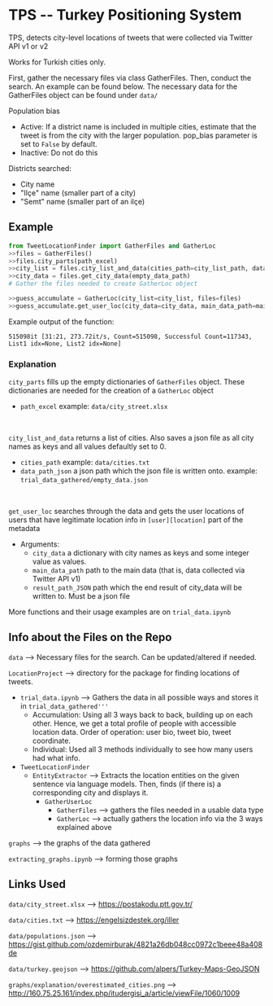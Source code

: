 # TPS -- Turkey Positioning System

TPS, detects city-level locations of tweets that were collected via Twitter API v1 or v2

Works for Turkish cities only.

First, gather the necessary files via class GatherFiles. Then, conduct the search. An example can be found below. The necessary data for the GatherFiles object can be found under ```data/```

Population bias 
- Active: If a district name is included in multiple cities, estimate that the tweet is from the city with the larger population. pop_bias parameter is set to ```False``` by default.
- Inactive: Do not do this

Districts searched:
- City name
- "Ilçe" name (smaller part of a city)
- "Semt" name (smaller part of an ilçe)

## Example

```python
from TweetLocationFinder import GatherFiles and GatherLoc
>>files = GatherFiles()
>>files.city_parts(path_excel)
>>city_list = files.city_list_and_data(cities_path=city_list_path, data_path_json=empty_data_path)
>>city_data = files.get_city_data(empty_data_path)
# Gather the files needed to create GatherLoc object

>>guess_accumulate = GatherLoc(city_list=city_list, files=files)
>>guess_accumulate.get_user_loc(city_data=city_data, main_data_path=main_data_path, result_path_JSON=result_path)
```
Example output of the function:
```
515098it [31:21, 273.72it/s, Count=515098, Successful Count=117343, List1 idx=None, List2 idx=None]
```

### Explanation
```city_parts``` fills up the empty dictionaries of ```GatherFiles``` object. These dictionaries are needed for the creation of a ```GatherLoc``` object
- ```path_excel``` example: ```data/city_street.xlsx```
 <br />

```city_list_and_data``` returns a list of cities. Also saves a json file as all city names as keys and all values defaultly set to 0.
- ```cities_path``` example: ```data/cities.txt```
- ```data_path_json``` a json path which the json file is written onto. example: ```trial_data_gathered/empty_data.json```
<br />

```get_user_loc``` searches through the data and gets the user locations of users that have legitimate location info in ```[user][location]``` part of the metadata
- Arguments:
    - ```city_data``` a dictionary with city names as keys and some integer value as values.
    - ```main_data_path``` path to the main data (that is, data collected via Twitter API v1)
    - ```result_path_JSON``` path which the end result of city_data will be written to. Must be a json file


More functions and their usage examples are on ```trial_data.ipynb```

## Info about the Files on the Repo

```data``` --> Necessary files for the search. Can be updated/altered if needed.

```LocationProject``` --> directory for the package for finding locations of tweets.
- ```trial_data.ipynb``` --> Gathers the data in all possible ways and stores it in ```trial_data_gathered'''```
    -  Accumulation: Using all 3 ways back to back, building up on each other. Hence, we get a total profile of people with accessible location data.
        Order of operation: user bio, tweet bio, tweet coordinate.
    - Individual: Used all 3 methods individually to see how many users had what info.
- ```TweetLocationFinder```
    - ```EntityExtractor``` --> Extracts the location entities on the given sentence via language models. Then, finds (if there is) a corresponding city and displays it.
        - ```GatherUserLoc```
            - ```GatherFiles``` --> gathers the files needed in a usable data type
            - ```GatherLoc``` --> actually gathers the location info via the 3 ways explained above

```graphs``` --> the graphs of the data gathered

```extracting_graphs.ipynb``` --> forming those graphs

## Links Used

```data/city_street.xlsx``` --> https://postakodu.ptt.gov.tr/ <br />

```data/cities.txt``` --> https://engelsizdestek.org/iller <br />

```data/populations.json``` --> https://gist.github.com/ozdemirburak/4821a26db048cc0972c1beee48a408de <br />

```data/turkey.geojson``` --> https://github.com/alpers/Turkey-Maps-GeoJSON <br />

```graphs/explanation/overestimated_cities.png``` --> http://160.75.25.161/index.php/itudergisi_a/article/viewFile/1060/1009
